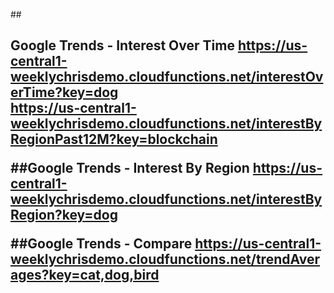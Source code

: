 ##<h2>Google Trends - Interest Over Time
https://us-central1-weeklychrisdemo.cloudfunctions.net/interestOverTime?key=dog
<br/>https://us-central1-weeklychrisdemo.cloudfunctions.net/interestByRegionPast12M?key=blockchain

##Google Trends - Interest By Region
https://us-central1-weeklychrisdemo.cloudfunctions.net/interestByRegion?key=dog

##Google Trends - Compare
https://us-central1-weeklychrisdemo.cloudfunctions.net/trendAverages?key=cat,dog,bird
